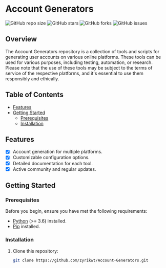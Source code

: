 # Account Generators

![GitHub repo size](https://img.shields.io/github/repo-size/zyrikwt/Account-Generators)
![GitHub stars](https://img.shields.io/github/stars/zyrikwt/Account-Generators)
![GitHub forks](https://img.shields.io/github/forks/zyrikwt/Account-Generators)
![GitHub issues](https://img.shields.io/github/issues/zyrikwt/Account-Generators)

## Overview

The Account Generators repository is a collection of tools and scripts for generating user accounts on various online platforms. These tools can be used for various purposes, including testing, automation, or research. Please note that the use of these tools may be subject to the terms of service of the respective platforms, and it's essential to use them responsibly and ethically.

## Table of Contents

- [Features](#features)
- [Getting Started](#getting-started)
  - [Prerequisites](#prerequisites)
  - [Installation](#installation)

## Features

- [x] Account generation for multiple platforms.
- [x] Customizable configuration options.
- [x] Detailed documentation for each tool.
- [x] Active community and regular updates.

## Getting Started

### Prerequisites

Before you begin, ensure you have met the following requirements:

- [Python](https://www.python.org/) (>= 3.6) installed.
- [Pip](https://pip.pypa.io/en/stable/) installed.

### Installation

1. Clone this repository:

   ```sh
   git clone https://github.com/zyrikwt/Account-Generators.git
